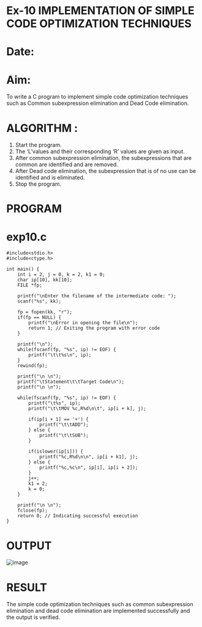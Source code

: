 # Ex-10 IMPLEMENTATION OF SIMPLE CODE OPTIMIZATION TECHNIQUES
# Date:
# Aim:
To write a C program to implement simple code optimization techniques such as Common subexpression elimination and Dead Code elimination.
# ALGORITHM :
1. Start the program.
2. The ‘L’values and their corresponding ‘R’ values are given as input.
3. After common subexpression elimination, the subexpressions that are common are identified and are removed.
4. After Dead code elimination, the subexpression that is of no use can be identified and is eliminated.
5. Stop the program.
# PROGRAM
# exp10.c
```
#include<stdio.h>
#include<ctype.h>

int main() {
    int i = 2, j = 0, k = 2, k1 = 0;
    char ip[10], kk[10];
    FILE *fp;

    printf("\nEnter the filename of the intermediate code: ");
    scanf("%s", kk);

    fp = fopen(kk, "r");
    if(fp == NULL) {
        printf("\nError in opening the file\n");
        return 1; // Exiting the program with error code
    }

    printf("\n");
    while(fscanf(fp, "%s", ip) != EOF) {
        printf("\t\t%s\n", ip);
    }
    rewind(fp);

    printf("\n \n");
    printf("\tStatement\t\tTarget Code\n");
    printf("\n \n");

    while(fscanf(fp, "%s", ip) != EOF) {
        printf("\t%s", ip);
        printf("\t\tMOV %c,R%d\n\t", ip[i + k], j);

        if(ip[i + 1] == '+') {
            printf("\t\tADD");
        } else {
            printf("\t\tSUB");
        }

        if(islower(ip[i])) {
            printf("%c,R%d\n\n", ip[i + k1], j);
        } else {
            printf("%c,%c\n", ip[i], ip[i + 2]);
        }
        j++;
        k1 = 2;
        k = 0;
    }

    printf("\n \n");
    fclose(fp);
    return 0; // Indicating successful execution
}
```
# OUTPUT
![image](https://github.com/Maheswarikarthi/Ex-10-IMPLEMENTATION-OF-SIMPLE-CODE-OPTIMIZATION-TECHNIQUES/assets/127172770/8ddd967b-72c5-4eea-865a-7ad632c32e31)

# RESULT
The simple code optimization techniques such as common subexpression elimination and dead code elimination are implemented successfully and the output is verified.

